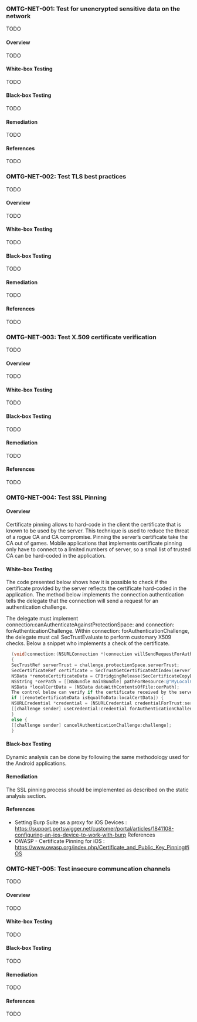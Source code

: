 ### OMTG-NET-001: Test for unencrypted sensitive data on the network
TODO
#### Overview
TODO
#### White-box Testing
TODO
#### Black-box Testing
TODO
#### Remediation
TODO
#### References
TODO

### OMTG-NET-002: Test TLS best practices
TODO
#### Overview
TODO
#### White-box Testing
TODO
#### Black-box Testing
TODO
#### Remediation
TODO
#### References
TODO
### OMTG-NET-003: Test X.509 certificate verification
TODO
#### Overview
TODO
#### White-box Testing
TODO
#### Black-box Testing
TODO
#### Remediation
TODO
#### References
TODO
### OMTG-NET-004: Test SSL Pinning

#### Overview

Certificate pinning allows to hard-code in the client the certificate that is known to be used by the server. This technique is used to reduce the threat of a rogue CA and CA compromise. Pinning the server’s certificate take the CA out of games. Mobile applications that implements certificate pinning only have to connect to a limited numbers of server, so a small list of trusted CA can be hard-coded in the application.

#### White-box Testing

The code presented below shows how it is possible to check if the certificate provided by the server reflects the certificate hard-coded  in the application. The method below implements the connection authentication tells the delegate that the connection will send a request for an authentication challenge.

The delegate must implement connection:canAuthenticateAgainstProtectionSpace: and connection: forAuthenticationChallenge. Within connection: forAuthenticationChallenge, the delegate must call SecTrustEvaluate to perform customary X509 checks. Below a snippet who implements a check of the certificate.  

```Objective-C
  (void)connection:(NSURLConnection *)connection willSendRequestForAuthenticationChallenge:(NSURLAuthenticationChallenge *)challenge
  {
  SecTrustRef serverTrust = challenge.protectionSpace.serverTrust;
  SecCertificateRef certificate = SecTrustGetCertificateAtIndex(serverTrust, 0);
  NSData *remoteCertificateData = CFBridgingRelease(SecCertificateCopyData(certificate));
  NSString *cerPath = [[NSBundle mainBundle] pathForResource:@"MyLocalCertificate" ofType:@"cer"];
  NSData *localCertData = [NSData dataWithContentsOfFile:cerPath];
  The control below can verify if the certificate received by the server is matching the one pinned in the client.
  if ([remoteCertificateData isEqualToData:localCertData]) {
  NSURLCredential *credential = [NSURLCredential credentialForTrust:serverTrust];
  [[challenge sender] useCredential:credential forAuthenticationChallenge:challenge];
  }
  else {
  [[challenge sender] cancelAuthenticationChallenge:challenge];
  }
```

#### Black-box Testing

Dynamic analysis can be done by following the same methodology used for the Android applications.

#### Remediation

The SSL pinning process should be implemented as described on the static analysis section.

#### References

- Setting Burp Suite as a proxy for iOS Devices : https://support.portswigger.net/customer/portal/articles/1841108-configuring-an-ios-device-to-work-with-burp
References
- OWASP - Certificate Pinning for iOS : https://www.owasp.org/index.php/Certificate_and_Public_Key_Pinning#iOS


### OMTG-NET-005: Test insecure communcation channels
TODO
#### Overview
TODO
#### White-box Testing
TODO
#### Black-box Testing
TODO
#### Remediation
TODO
#### References
TODO
